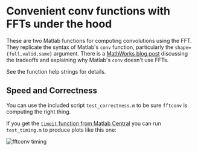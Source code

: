 # Convenient conv functions with FFTs under the hood #

These are two Matlab functions for computing convolutions using the FFT. They
replicate the syntax of Matlab's `conv` function, particularly the
`shape={full,valid,same}` argument. There is a
[MathWorks blog post](http://blogs.mathworks.com/steve/2009/11/03/the-conv-function-and-implementation-tradeoffs/)
discussing the tradeoffs and explaining why Matlab's `conv` doesn't use FFTs.

See the function help strings for details.

## Speed and Correctness ##

You can use the included script `test_correctness.m` to be sure `fftconv` is
computing the right thing.

If you get the [`timeit` function from Matlab Central](http://www.mathworks.com/matlabcentral/fileexchange/18798)
you can run `test_timing.m` to produce plots like this one:

![fftconv timing](http://www.mit.edu/~mattjj/github/matlab-fftconv/fftconv_timing.png)

